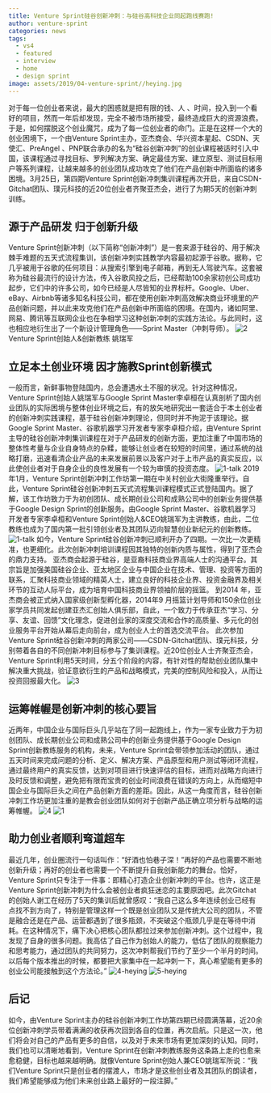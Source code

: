 ```yaml
---
title: Venture Sprint硅谷创新冲刺：与硅谷高科技企业同起跑线赛跑!
author: venture-sprint
categories: news
tags:
  - vs4
  - featured
  - interview
  - home
  - design sprint
image: assets/2019/04-venture-sprint//heying.jpg
---
```

对于每一位创业者来说，最大的困惑就是把有限的钱、人 、时间，投入到一个看好的项目，然而一年后却发现，完全不被市场所接受，最终造成巨大的资源浪费。于是，如何摆脱这个创业魔咒，成为了每一位创业者的命门。正是在这样一个大的创业困境下，一个由Venture Sprint主办，亚杰商会、华兴资本星起、CSDN、天使汇、PreAngel 、PNP联合承办的名为“硅谷创新冲刺”的创业课程被适时引入中国，该课程通过寻找目标、罗列解决方案、确定最佳方案、建立原型、测试目标用户等系列课程，让越来越多的创业团队成功攻克了他们在产品创新中所面临的诸多困境。3月25日，第四期Venture Sprint创新冲刺集训课程再次开启，来自CSDN-Gitchat团队、璞元科技的近20位创业者齐聚亚杰会，进行了为期5天的创新冲刺训练。

## 源于产品研发  归于创新升级

Venture Sprint创新冲刺（以下简称“创新冲刺”）是一套来源于硅谷的、用于解决棘手难题的五天式流程集训，该创新冲刺实践教学内容最初起源于谷歌。据称，它几乎被用于谷歌的任何项目：从搜索引擎到电子邮箱，再到无人驾驶汽车。这套被称为硅谷最流行的设计方法，传入谷歌风投之后，已经帮助100余家初创公司成功起步，它们中的许多公司，如今已经是人尽皆知的业界标杆。Google、Uber、eBay、Airbnb等诸多知名科技公司，都在使用创新冲刺高效解决商业环境里的产品创新问题，并以此来攻克他们在产品创新中所面临的困境。在国内，诸如阿里、网易、腾讯等互联网企业也在争相学习这种创新冲刺的实践方法论。与此同时，这也相应地衍生出了一个新设计管理角色——Sprint Master（冲刺导师）。
![2](/assets/2019/04-venture-sprint/2.jpg)
Venture Sprint创始人&创新教练   姚瑞军

## 立足本土创业环境  因才施教Sprint创新模式

一般而言，新鲜事物登陆国内，总会遭遇水土不服的状况。针对这种情况，Venture Sprint创始人姚瑞军与Google Sprint Master李卓桓在认真剖析了国内创业团队的实际困境与整体创业环境之后，有的放矢地研究出一套适合于本土创业者的创新冲刺实践课程，基于硅谷创新冲刺理论，但同时并不拘泥于该理论。据Google Sprint Master、谷歌机器学习开发者专家李卓桓介绍，由Venture Sprint主导的硅谷创新冲刺集训课程在对于产品研发的创新方面，更加注重了中国市场的整体性考量与企业自身特点的杂糅，能够让创业者在较短的时间里，通过系统的战略打磨，迅速看清企业产品的未来发展前景以及客户对于上市产品的真实反应，以此使创业者对于自身企业的良性发展有一个较为审慎的投资态度。
![1-talk](/assets/2019/04-venture-sprint/1-talk.jpg)
2019年1月，Venture Sprint创新冲刺工作坊第一期在中关村创业大街隆重举行。自此，Venture Sprint硅谷创新冲刺五天式流程集训课程模式正式登陆国内。据了解，该工作坊致力于为初创团队、成长期创业公司和成熟公司中的创新业务提供基于Google Design Sprint的创新服务。由Google Sprint Master、谷歌机器学习开发者专家李卓桓和Venture Sprint创始人&CEO姚瑞军为主讲教练，由此，二位教练也成为了国内第一批引领创业者及其团队迈向智慧创业新纪元的创新教练。
![1-talk](/assets/2019/04-venture-sprint/1-talk.jpg)
如今，Venture Sprint硅谷创新冲刺已顺利开办了四期。一次比一次更精准，也更细化。此次创新冲刺培训课程因其独特的创新内质与属性，得到了亚杰会的鼎力支持。
亚杰商会起源于硅谷，是亚裔科技商业界高端人士的沟通平台。其宗旨是加强美国硅谷企业、亚太地区企业与中国企业在技术、管理、投资等方面的联系，汇聚科技商业领域的精英人士，建立良好的科技企业界、投资金融界及相关环节的互动人际平台，成为培育中国科技商业界领袖阶层的摇篮。
到2014 年，亚杰商会被正式纳入国家级创新型孵化器，2014年9 月摇篮计划导师和150余位创业家学员共同发起创建亚杰汇创始人俱乐部，自此，一个致力于传承亚杰“学习、分享、友谊、回馈”文化理念，促进创业家的深度交流和合作的高质量、多元化的创业服务平台开始从幕后走向前台，成为创业人士的首选交流平台。
此次参加Venture Sprint硅谷创新冲刺的两家公司——CSDN-Gitchat团队、璞元科技，分别带着各自的不同创新冲刺目标参与了集训课程。近20位创业人士齐聚亚杰会，Venture Sprint利用5天时间，分五个阶段的内容，有针对性的帮助创业团队集中解决重大挑战，验证意欲衍生的产品和战略模式，完美的控制风险和投入，从而让投资回报最大化。
![3](/assets/2019/04-venture-sprint/3.jpg)

## 运筹帷幄是创新冲刺的核心要旨

近两年，中国企业与国际巨头几乎站在了同一起跑线上，作为一家专业致力于为初创团队、成长期创业公司和成熟公司中的创新业务提供基于Google Design Sprint创新教练服务的机构，未来，Venture Sprint会带领参加活动的团队，通过五天时间来完成问题的分析、定义、解决方案、产品原型和用户测试等闭环流程，通过最终用户的真实反馈，达到对项目进行快速评估的目标，进而对战略方向进行及时反馈和调整，避免把有限而宝贵的创业时间浪费在错误的方向上，从而缩短中国企业与国际巨头之间在产品创新方面的差距。因此，从这一角度而言，硅谷创新冲刺工作坊更加注重的是教会创业团队如何对于创新产品正确立项分析与战略的运筹帷幄。
![4](/assets/2019/04-venture-sprint/4.jpg)
![1](/assets/2019/04-venture-sprint/1.jpg)

## 助力创业者顺利弯道超车

最近几年，创业圈流行一句话叫作：“好酒也怕巷子深！”再好的产品也需要不断地创新升级；再好的创业者也需要一个不断提升自我创新能力的舞台。恰好，Venture Sprint只专注于一件事：即精心打造企业创新冲刺的平台。也许，这正是Venture Sprint创新冲刺为什么会被创业者疯狂迷恋的主要原因吧。此次Gitchat的创始人谢工在经历了5天的集训后就曾感叹：“我自己这么多年连续创业已经有点找不到方向了，特别是管理这样一个既是创业团队又是传统大公司的团队，不管是融合还是在产品、运营都遇到了很多瓶颈，不突破这个瓶颈几乎是在等待中消耗。在这种情况下，痛下决心把核心团队都拉过来参加创新冲刺。这个过程中，我发现了自身的很多问题。我高估了自己作为创始人的能力，低估了团队的观察能力和思考能力，通过团队的共同努力，这次冲刺帮我们节约了至少一个半月的时间。以后每个版本推出的时候，都要把大家集中在一起冲刺一下，真心希望能有更多的创业公司能接触到这个方法论。”
![4-heying](/assets/2019/04-venture-sprint/4-heying.jpg)
![5-heying](/assets/2019/04-venture-sprint/5-heying.jpg)

## 后记

如今，由Venture Sprint主办的硅谷创新冲刺工作坊第四期已经圆满落幕，近20余位创新冲刺学员带着满满的收获再次回到各自的位置，再次启航。只是这一次，他们将会对自己的产品有更多的自信，以及对于未来市场有更加深刻的认知。同时，我们也可以清晰地看到，Venture Sprint在创新冲刺教练服务这条路上走的也愈来愈稳健，目标也越来越明确。就像Venture Sprint创始人兼CEO姚瑞军所说：“我们Venture Sprint只是创业者的摆渡人，市场才是这些创业者及其团队的朗读者，我们希望能够成为他们未来创业路上最好的一段注脚。”
